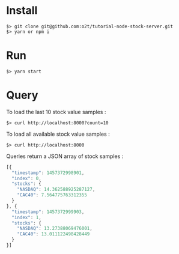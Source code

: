 # Install

```console
$> git clone git@github.com:o2t/tutorial-node-stock-server.git
$> yarn or npm i
```

# Run

```console
$> yarn start
```

# Query

To load the last 10 stock value samples :

```console
$> curl http://localhost:8000?count=10
```

To load all available stock value samples :

```console
$> curl http://localhost:8000
```

Queries return a JSON array of stock samples :

```javascript
[{
  "timestamp": 1457372998901,
  "index": 0,
  "stocks": {
    "NASDAQ": 14.362588925287127,
    "CAC40": 7.564775763312355
  }
}, {
  "timestamp": 1457372999903,
  "index": 1,
  "stocks": {
    "NASDAQ": 13.27388069476001,
    "CAC40": 13.011122498428449
  }
}]

```
